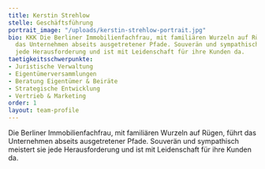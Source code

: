 ```yaml
---
title: Kerstin Strehlow
stelle: Geschäftsführung
portrait_image: "/uploads/kerstin-strehlow-portrait.jpg"
bio: KKK Die Berliner Immobilienfachfrau, mit familiären Wurzeln auf Rügen, führt
  das Unternehmen abseits ausgetretener Pfade. Souverän und sympathisch meistert sie
  jede Herausforderung und ist mit Leidenschaft für ihre Kunden da.
taetigkeitsschwerpunkte:
- Juristische Verwaltung
- Eigentümerversammlungen
- Beratung Eigentümer & Beiräte
- Strategische Entwicklung
- Vertrieb & Marketing
order: 1
layout: team-profile
---
```


Die Berliner Immobilienfachfrau, mit familiären Wurzeln auf Rügen, führt das Unternehmen abseits ausgetretener Pfade.
Souverän und sympathisch meistert sie jede Herausforderung und ist mit Leidenschaft für ihre Kunden da.
